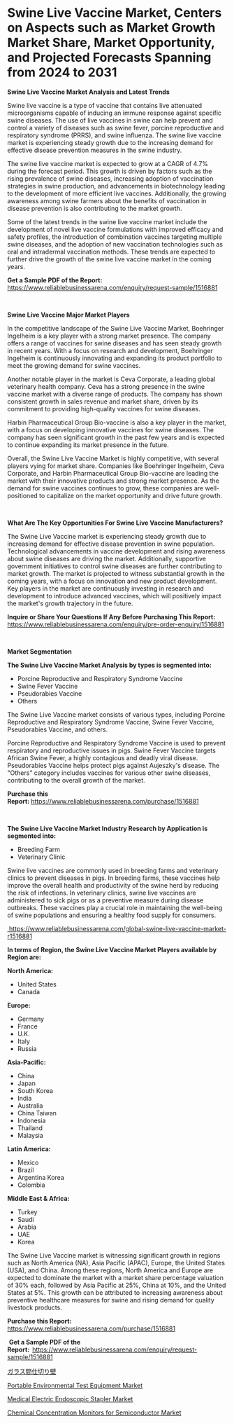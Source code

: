 <p><h1>Swine Live Vaccine Market, Centers on Aspects such as Market Growth Market Share, Market Opportunity, and Projected Forecasts Spanning from 2024 to 2031</h1></p><p><strong>Swine Live Vaccine Market Analysis and Latest Trends</strong></p>
<p><p>Swine live vaccine is a type of vaccine that contains live attenuated microorganisms capable of inducing an immune response against specific swine diseases. The use of live vaccines in swine can help prevent and control a variety of diseases such as swine fever, porcine reproductive and respiratory syndrome (PRRS), and swine influenza. The swine live vaccine market is experiencing steady growth due to the increasing demand for effective disease prevention measures in the swine industry.</p><p>The swine live vaccine market is expected to grow at a CAGR of 4.7% during the forecast period. This growth is driven by factors such as the rising prevalence of swine diseases, increasing adoption of vaccination strategies in swine production, and advancements in biotechnology leading to the development of more efficient live vaccines. Additionally, the growing awareness among swine farmers about the benefits of vaccination in disease prevention is also contributing to the market growth.</p><p>Some of the latest trends in the swine live vaccine market include the development of novel live vaccine formulations with improved efficacy and safety profiles, the introduction of combination vaccines targeting multiple swine diseases, and the adoption of new vaccination technologies such as oral and intradermal vaccination methods. These trends are expected to further drive the growth of the swine live vaccine market in the coming years.</p></p>
<p><strong>Get a Sample PDF of the Report:&nbsp;</strong> <a href="https://www.reliablebusinessarena.com/enquiry/request-sample/1516881">https://www.reliablebusinessarena.com/enquiry/request-sample/1516881</a></p>
<p>&nbsp;</p>
<p><strong>Swine Live Vaccine Major Market Players</strong></p>
<p><p>In the competitive landscape of the Swine Live Vaccine Market, Boehringer Ingelheim is a key player with a strong market presence. The company offers a range of vaccines for swine diseases and has seen steady growth in recent years. With a focus on research and development, Boehringer Ingelheim is continuously innovating and expanding its product portfolio to meet the growing demand for swine vaccines.</p><p>Another notable player in the market is Ceva Corporate, a leading global veterinary health company. Ceva has a strong presence in the swine vaccine market with a diverse range of products. The company has shown consistent growth in sales revenue and market share, driven by its commitment to providing high-quality vaccines for swine diseases.</p><p>Harbin Pharmaceutical Group Bio-vaccine is also a key player in the market, with a focus on developing innovative vaccines for swine diseases. The company has seen significant growth in the past few years and is expected to continue expanding its market presence in the future.</p><p>Overall, the Swine Live Vaccine Market is highly competitive, with several players vying for market share. Companies like Boehringer Ingelheim, Ceva Corporate, and Harbin Pharmaceutical Group Bio-vaccine are leading the market with their innovative products and strong market presence. As the demand for swine vaccines continues to grow, these companies are well-positioned to capitalize on the market opportunity and drive future growth.</p></p>
<p>&nbsp;</p>
<p><strong>What Are The Key Opportunities For Swine Live Vaccine Manufacturers?</strong></p>
<p><p>The Swine Live Vaccine market is experiencing steady growth due to increasing demand for effective disease prevention in swine population. Technological advancements in vaccine development and rising awareness about swine diseases are driving the market. Additionally, supportive government initiatives to control swine diseases are further contributing to market growth. The market is projected to witness substantial growth in the coming years, with a focus on innovation and new product development. Key players in the market are continuously investing in research and development to introduce advanced vaccines, which will positively impact the market's growth trajectory in the future.</p></p>
<p><strong>Inquire or Share Your Questions If Any Before Purchasing This Report:</strong> <a href="https://www.reliablebusinessarena.com/enquiry/pre-order-enquiry/1516881">https://www.reliablebusinessarena.com/enquiry/pre-order-enquiry/1516881</a></p>
<p>&nbsp;</p>
<p><strong>Market Segmentation</strong></p>
<p><strong>The Swine Live Vaccine Market Analysis by types is segmented into:</strong></p>
<p><ul><li>Porcine Reproductive and Respiratory Syndrome Vaccine</li><li>Swine Fever Vaccine</li><li>Pseudorabies Vaccine</li><li>Others</li></ul></p>
<p><p>The Swine Live Vaccine market consists of various types, including Porcine Reproductive and Respiratory Syndrome Vaccine, Swine Fever Vaccine, Pseudorabies Vaccine, and others. </p><p>Porcine Reproductive and Respiratory Syndrome Vaccine is used to prevent respiratory and reproductive issues in pigs. Swine Fever Vaccine targets African Swine Fever, a highly contagious and deadly viral disease. Pseudorabies Vaccine helps protect pigs against Aujeszky's disease. The "Others" category includes vaccines for various other swine diseases, contributing to the overall growth of the market.</p></p>
<p><strong>Purchase this Report:&nbsp;</strong><a href="https://www.reliablebusinessarena.com/purchase/1516881">https://www.reliablebusinessarena.com/purchase/1516881</a></p>
<p>&nbsp;</p>
<p><strong>The Swine Live Vaccine Market Industry Research by Application is segmented into:</strong></p>
<p><ul><li>Breeding Farm</li><li>Veterinary Clinic</li></ul></p>
<p><p>Swine live vaccines are commonly used in breeding farms and veterinary clinics to prevent diseases in pigs. In breeding farms, these vaccines help improve the overall health and productivity of the swine herd by reducing the risk of infections. In veterinary clinics, swine live vaccines are administered to sick pigs or as a preventive measure during disease outbreaks. These vaccines play a crucial role in maintaining the well-being of swine populations and ensuring a healthy food supply for consumers.</p></p>
<p><a href="https://www.reliablebusinessarena.com/global-swine-live-vaccine-market-r1516881">&nbsp;https://www.reliablebusinessarena.com/global-swine-live-vaccine-market-r1516881</a></p>
<p><strong>In terms of Region, the Swine Live Vaccine Market Players available by Region are:</strong></p>
<p>
    <p> <strong> North America: </strong>
        <ul>
            <li>United States</li>
            <li>Canada</li>
        </ul>
        </p> 
    <p> <strong> Europe: </strong>
        <ul>
            <li>Germany</li>
            <li>France</li>
            <li>U.K.</li>
            <li>Italy</li>
            <li>Russia</li>
        </ul>
        </p> 
    <p> <strong> Asia-Pacific: </strong>
        <ul>
            <li>China</li>
            <li>Japan</li>
            <li>South Korea</li>
            <li>India</li>
            <li>Australia</li>
            <li>China Taiwan</li>
            <li>Indonesia</li>
            <li>Thailand</li>
            <li>Malaysia</li>
        </ul>
        </p> 
    <p> <strong> Latin America: </strong>
        <ul>
            <li>Mexico</li>
            <li>Brazil</li>
            <li>Argentina Korea</li>
            <li>Colombia</li>
        </ul>
        </p> 
    <p> <strong> Middle East & Africa: </strong>
        <ul>
            <li>Turkey</li>
            <li>Saudi</li>
            <li>Arabia</li>
            <li>UAE</li>
            <li>Korea</li>
        </ul>
    </p>
    </p>
<p><p>The Swine Live Vaccine market is witnessing significant growth in regions such as North America (NA), Asia Pacific (APAC), Europe, the United States (USA), and China. Among these regions, North America and Europe are expected to dominate the market with a market share percentage valuation of 30% each, followed by Asia Pacific at 25%, China at 10%, and the United States at 5%. This growth can be attributed to increasing awareness about preventive healthcare measures for swine and rising demand for quality livestock products.</p></p>
<p><strong>Purchase this Report: </strong><a href="https://www.reliablebusinessarena.com/purchase/1516881">https://www.reliablebusinessarena.com/purchase/1516881</a></p>
<p>&nbsp;<strong>Get a Sample PDF of the Report:&nbsp;&nbsp;</strong><a href="https://www.reliablebusinessarena.com/enquiry/request-sample/1516881">https://www.reliablebusinessarena.com/enquiry/request-sample/1516881</a></p>
<p><strong></strong></p>
<p><p><a href="https://github.com/nxboeu02965442/Market-Research-Report-List-3/blob/main/8744437190097.md">ガラス間仕切り壁</a></p><p><a href="https://medium.com/@scottroberts2661/portable-environmental-test-equipment-market-analysis-report-global-insights-by-region-type-mass-81148a6fdc02">Portable Environmental Test Equipment Market</a></p><p><a href="https://github.com/barbarakbess8920/Market-Research-Report-List-1/blob/main/medical-electric-endoscopic-stapler-market.md">Medical Electric Endoscopic Stapler Market</a></p><p><a href="https://medium.com/@clairhane1992/chemical-concentration-monitors-for-semiconductor-market-research-report-includes-analysis-on-0c77d6f11430">Chemical Concentration Monitors for Semiconductor Market</a></p></p>